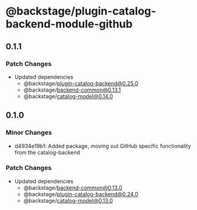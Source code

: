 # @backstage/plugin-catalog-backend-module-github

## 0.1.1

### Patch Changes

- Updated dependencies
  - @backstage/plugin-catalog-backend@0.25.0
  - @backstage/backend-common@0.13.1
  - @backstage/catalog-model@0.14.0

## 0.1.0

### Minor Changes

- d4934e19b1: Added package, moving out GitHub specific functionality from the catalog-backend

### Patch Changes

- Updated dependencies
  - @backstage/backend-common@0.13.0
  - @backstage/plugin-catalog-backend@0.24.0
  - @backstage/catalog-model@0.13.0

